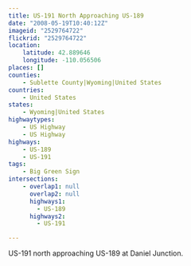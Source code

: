 ```yaml
---
title: US-191 North Approaching US-189
date: "2008-05-19T10:40:12Z"
imageid: "2529764722"
flickrid: "2529764722"
location:
    latitude: 42.889646
    longitude: -110.056506
places: []
counties:
    - Sublette County|Wyoming|United States
countries:
    - United States
states:
    - Wyoming|United States
highwaytypes:
    - US Highway
    - US Highway
highways:
    - US-189
    - US-191
tags:
    - Big Green Sign
intersections:
    - overlap1: null
      overlap2: null
      highways1:
        - US-189
      highways2:
        - US-191

---
```

US-191 north approaching US-189 at Daniel Junction.
